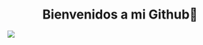 <div>
  <h1 align="center">Bienvenidos a mi Github👋</h1>
</div>
<img src="https://scontent.fgye26-1.fna.fbcdn.net/v/t39.30808-6/428651648_1606434443517444_8012344285540457026_n.png?_nc_cat=106&ccb=1-7&_nc_sid=783fdb&_nc_ohc=YVcBeGtBShgAX-WZpAf&_nc_ht=scontent.fgye26-1.fna&oh=00_AfCVlt5jHnrtpgfYD_vR0fIdy5UI-CUYtgjYqBID-P_YTQ&oe=65E5628B">

<!--
**midrovo/midrovo** is a ✨ _special_ ✨ repository because its `README.md` (this file) appears on your GitHub profile.

Here are some ideas to get you started:

- 🔭 I’m currently working on ...
- 🌱 I’m currently learning ...
- 👯 I’m looking to collaborate on ...
- 🤔 I’m looking for help with ...
- 💬 Ask me about ...
- 📫 How to reach me: ...
- 😄 Pronouns: ...
- ⚡ Fun fact: ...
-->
